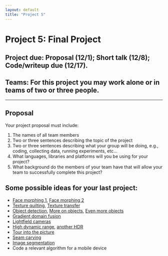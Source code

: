 ```yaml
---
layout: default
title: "Project 5"
---
```

# Project 5: Final Project

## Project due: Proposal (12/1); Short talk (12/8); Code/writeup due (12/17).

## Teams: For this project you may work alone or in teams of two or three people.

---

## Proposal
Your project proposal must include:

1. The names of all team members
2. Two or three sentences describing the topic of the project
3. Two or three sentences describing what your group will be doing, e.g., coding, collecting data, running experiments, etc...
4. What languages, libraries and platforms will you be using for your project?
5. What background do the members of your team have that will allow your team to successfully complete this project?

## Some possible ideas for your last project:

- [Face morphing 1](http://www.ics.uci.edu/~fowlkes/class/cs116/hwk2/index.html), [Face morphing 2](http://inst.eecs.berkeley.edu/~cs194-26/fa14/hw/proj5-morph/index.html)
- [Texture quilting](http://www.ics.uci.edu/~fowlkes/class/cs116/hwk4/index.html), [Texture transfer](http://cs.brown.edu/courses/cs129/asgn/proj4/)
- [Object detection](http://www.ics.uci.edu/~fowlkes/class/cs116/hwk5/index.html), [More on objects](http://www.ics.uci.edu/~dramanan/teaching/cs117_spring13/), [Even more objects](http://www.ics.uci.edu/~dramanan/teaching/cs216_spring15/hw/hwk4.pdf)
- [Gradient domain fusion](http://inst.eecs.berkeley.edu/~cs194-26/fa14/hw/proj4g-gradient/index.html)
- [Lightfield cameras](http://inst.eecs.berkeley.edu/~cs194-26/fa14/hw/proj6-lightfield/index.html)
- [High dynamic range](http://cs.brown.edu/courses/csci1290/asgn/proj5/), [another HDR](http://cs.brown.edu/courses/cs129/asgn/proj5/)
- [Tour into the picture](http://graphics.cs.cmu.edu/courses/15-463/2012_fall/hw/proj6-stitch/proj6g/)
- [Seam carving](http://cs.brown.edu/courses/cs129/asgn/proj3/)
- [Image segmentation](http://www.ics.uci.edu/~dramanan/teaching/cs216_spring15/hw/hwk3.pdf)
- Code a relevant algorithm for a mobile device
